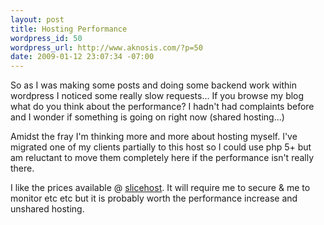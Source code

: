 ```yaml
--- 
layout: post
title: Hosting Performance
wordpress_id: 50
wordpress_url: http://www.aknosis.com/?p=50
date: 2009-01-12 23:07:34 -07:00
---
```

So as I was making some posts and doing some backend work within wordpress I noticed some really slow requests... If you browse my blog what do you think about the performance? I hadn't had complaints before and I wonder if something is going on right now (shared hosting...)

Amidst the fray I'm thinking more and more about hosting myself. I've migrated one of my clients partially to this host so I could use php 5+ but am reluctant to move them completely here if the performance isn't really there.

I like the prices available @ <a href="http://www.slicehost.com/" target="_blank">slicehost</a>. It will require me to secure &amp; me to monitor etc etc but it is probably worth the performance increase and unshared hosting.

